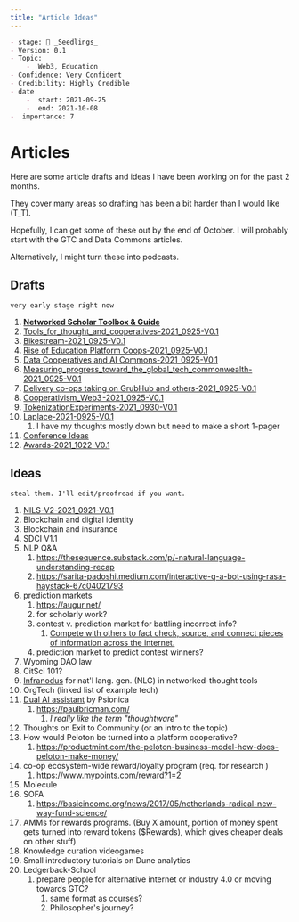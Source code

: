 ```yaml
---
title: "Article Ideas"
---
```

```markdown
- stage: 🌱 _Seedlings_
- Version: 0.1
- Topic:
	-  Web3, Education 
- Confidence: Very Confident
- Credibility: Highly Credible
- date
	-  start: 2021-09-25
	-  end: 2021-10-08
-  importance: 7

```
# Articles

Here are some article drafts and ideas I have been working on for the past 2 months.

They cover many areas so drafting has been a bit harder than I would like (T_T).

Hopefully, I can get some of these out by the end of October. I will probably start with the GTC and Data Commons articles.

Alternatively, I might turn these into podcasts.

## Drafts
`very early stage right now`
1. [**Networked Scholar Toolbox & Guide**](https://docs.google.com/document/d/1JIF0ClF5tmDcc8AOo8j1KdlVau6AgSr11aup_B5e7VA/edit?usp=sharing)
3. [Tools_for_thought_and_cooperatives-2021_0925-V0.1](Garden-1/Tools_for_thought_and_cooperatives-2021_0925-V0.1.md)
4. [Bikestream-2021_0925-V0.1](Garden-1/Bikestream-2021_0925-V0.1.md)
6. [Rise of Education Platform Coops-2021_0925-V0.1](Garden-1/Rise%20of%20Education%20Platform%20Coops-2021_0925-V0.1.md)
7. [Data Cooperatives and AI Commons-2021_0925-V0.1](Garden-1/Data%20Cooperatives%20and%20AI%20Commons-2021_0925-V0.1.md)
12. [Measuring_progress_toward_the_global_tech_commonwealth-2021_0925-V0.1](Garden-1/Measuring_progress_toward_the_global_tech_commonwealth-2021_0925-V0.1.md)
13. [Delivery co-ops taking on GrubHub and others-2021_0925-V0.1](Garden-1/Delivery%20co-ops%20taking%20on%20GrubHub%20and%20others-2021_0925-V0.1.md)
14. [Cooperativism_Web3 -2021_0925-V0.1](Garden-1/Cooperativism_Web3 -2021_0925-V0.1.md)
15. [TokenizationExperiments-2021_0930-V0.1](Garden-1/TokenizationExperiments-2021_0930-V0.1.md)
16. [Laplace-2021-0925-V0.1](Garden-1/Laplace-2021-0925-V0.1.md)
	1. I have my thoughts mostly down but need to make a short 1-pager
17. [Conference Ideas ](Garden-1/Conference_Ideas-2021_0925-V0.1.md)
18. [Awards-2021_1022-V0.1](Garden-1/Awards-2021_1022-V0.1.md)


## Ideas
`steal them. I'll edit/proofread if you want.`
1. [NILS-V2-2021_0921-V0.1](Garden-1/NILS-V2-2021_0921-V0.1.md)
2. Blockchain and digital identity
3. Blockchain and insurance
4. SDCI V1.1
23. NLP Q&A
	1. https://thesequence.substack.com/p/-natural-language-understanding-recap
	2. https://sarita-padoshi.medium.com/interactive-q-a-bot-using-rasa-haystack-67c04021793
24. prediction markets
	1. https://augur.net/
	2. for scholarly work?
	3. contest v. prediction market for battling incorrect info?
		1. [Compete with others to fact check, source, and connect pieces of information across the internet.](https://bridger.live/)
	4. prediction market to predict contest winners?
25. Wyoming DAO law
26. CitSci  101?
27. [Infranodus](https://infranodus.com/) for nat'l lang. gen. (NLG) in networked-thought tools
28. OrgTech (linked list of example tech)
29. [Dual AI assistant](https://psionica.org/tools/dual/) by Psionica
	1. https://paulbricman.com/
		1. *I really like the term "thoughtware"*
30. Thoughts on Exit to Community (or an intro to the topic)
31. How would Peloton be turned into a platform cooperative?
	1. https://productmint.com/the-peloton-business-model-how-does-peloton-make-money/
32. co-op ecosystem-wide reward/loyalty program (req. for research )
	1. https://www.mypoints.com/reward?1=2
33. Molecule 
34. SOFA
	1. https://basicincome.org/news/2017/05/netherlands-radical-new-way-fund-science/
35. AMMs for rewards programs. (Buy X amount, portion of money spent gets turned into reward tokens ($Rewards), which gives cheaper deals on other stuff)
36. Knowledge curation videogames
37. Small introductory tutorials on Dune analytics 
38. Ledgerback-School
	1. prepare people for alternative internet or industry 4.0 or moving towards GTC?
		1. same format as courses?
		2. Philosopher's journey?


